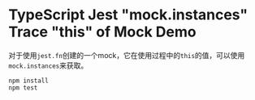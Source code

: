 TypeScript Jest "mock.instances" Trace "this" of Mock Demo
==========================================================

对于使用`jest.fn`创建的一个mock，它在使用过程中的`this`的值，可以使用`mock.instances`来获取。

```
npm install
npm test
```
